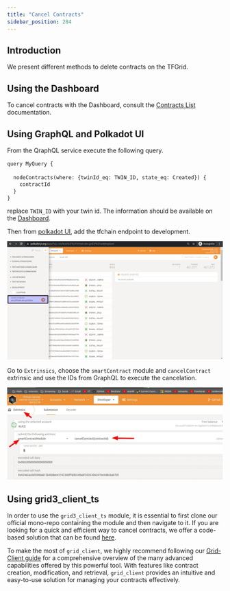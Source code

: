 ```yaml
---
title: "Cancel Contracts"
sidebar_position: 284
---
```






## Introduction

We present different methods to delete contracts on the TFGrid.

## Using the Dashboard

To cancel contracts with the Dashboard, consult the [Contracts List](../../dashboard/deploy/your_contracts) documentation.

## Using GraphQL and Polkadot UI

From the QraphQL service execute the following query.

```
query MyQuery {

  nodeContracts(where: {twinId_eq: TWIN_ID, state_eq: Created}) {
    contractId
  }
}

```

replace `TWIN_ID` with your twin id. The information should be available on the [Dashboard](../../dashboard/dashboard.md).

Then from [polkadot UI](https://polkadot.js.org/apps/), add the tfchain endpoint to development.

![](./img/polka_web_add_development_url.png)

Go to `Extrinsics`, choose the `smartContract` module and `cancelContract` extrinsic and use the IDs from GraphQL to execute the cancelation.

![](./img/polka_web_cancel_contracts.jpg)

## Using grid3_client_ts

In order to use the `grid3_client_ts` module, it is essential to first clone our official mono-repo containing the module and then navigate to it. If you are looking for a quick and efficient way to cancel contracts, we offer a code-based solution that can be found [here](https://github.com/threefoldtech/tfgrid-sdk-ts/blob/development/packages/grid_client/scripts/delete_all_contracts.ts).

To make the most of `grid_client`, we highly recommend following our [Grid-Client guide](https://github.com/threefoldtech/tfgrid-sdk-ts/blob/development/packages/grid_client/README.md) for a comprehensive overview of the many advanced capabilities offered by this powerful tool. With features like contract creation, modification, and retrieval, `grid_client` provides an intuitive and easy-to-use solution for managing your contracts effectively.

